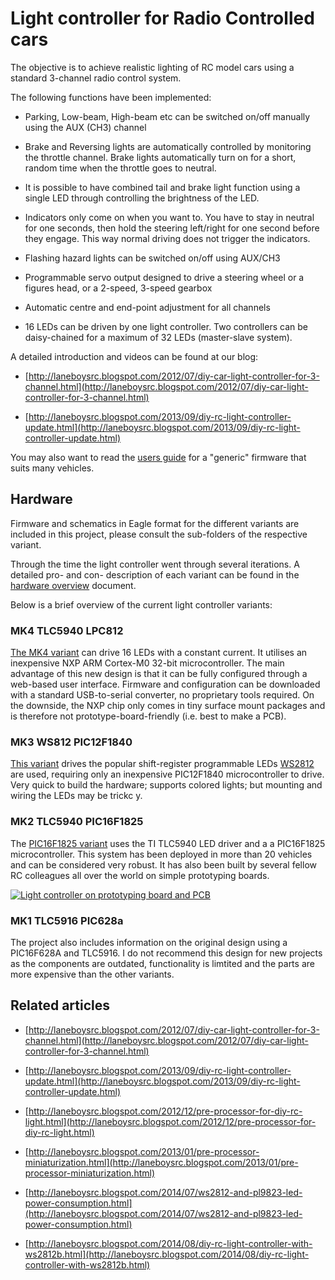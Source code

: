 # Light controller for Radio Controlled cars

The objective is to achieve realistic lighting of RC model cars using a standard 3-channel radio control system.

The following functions have been implemented:

- Parking, Low-beam, High-beam etc can be switched on/off manually using the AUX (CH3) channel

- Brake and Reversing lights are automatically controlled by monitoring the throttle channel. Brake lights automatically turn on for a short, random
  time when the throttle goes to neutral.

- It is possible to have combined tail and brake light function using a single LED through controlling the brightness of the LED.

- Indicators only come on when you want to. You have to stay in neutral for one seconds, then hold the steering left/right for one second before they engage. This way normal driving does not trigger the indicators.

- Flashing hazard lights can be switched on/off using AUX/CH3

- Programmable servo output designed to drive a steering wheel or a figures head, or a 2-speed, 3-speed gearbox

- Automatic centre and end-point adjustment for all channels

- 16 LEDs can be driven by one light controller. Two controllers can be daisy-chained for a maximum of 32 LEDs (master-slave system).


A detailed introduction and videos can be found at our blog:

- [http://laneboysrc.blogspot.com/2012/07/diy-car-light-controller-for-3-channel.html](http://laneboysrc.blogspot.com/2012/07/diy-car-light-controller-for-3-channel.html)

- [http://laneboysrc.blogspot.com/2013/09/diy-rc-light-controller-update.html](http://laneboysrc.blogspot.com/2013/09/diy-rc-light-controller-update.html)

You may also want to read the [users guide](doc/light-controller-instructions.pdf) for a "generic" firmware that suits many vehicles.


## Hardware

Firmware and schematics in Eagle format for the different variants are included in this project, please consult the sub-folders of the respective variant.

Through the time the light controller went through several iterations. A detailed pro- and con- description of each variant can be found in the [hardware overview](doc/hardware-overview.md) document.

Below is a brief overview of the current light controller variants:

### MK4 TLC5940 LPC812

[The MK4 variant](mk4-tlc5940-lpc812/) can drive 16 LEDs with a constant current. It utilises an inexpensive NXP ARM Cortex-M0 32-bit microcontroller.
The main advantage of this new design is that it can be fully configured through a web-based user interface. Firmware and configuration can be downloaded with a standard USB-to-serial converter, no proprietary tools required.
On the downside, the NXP chip only comes in tiny surface mount packages and is therefore not prototype-board-friendly (i.e. best to make a PCB).

### MK3 WS812 PIC12F1840
[This variant](mk3-ws2812b-pic12f1840/) drives the popular shift-register programmable LEDs [WS2812](https://www.adafruit.com/products/1655) are used, requiring only an inexpensive PIC12F1840 microcontroller to drive.
Very quick to build the hardware; supports colored lights; but mounting and wiring the LEDs may be trickc y.

### MK2 TLC5940 PIC16F1825
The [PIC16F1825 variant](mk2-tlc5940-pic16f1825/) uses the TI TLC5940 LED driver and a a PIC16F1825 microcontroller. This system has been deployed in more than 20 vehicles and can be considered very robust.
It has also been built by several fellow RC colleagues all over the world on simple prototyping boards.

[![Light controller on prototyping board and PCB](http://farm6.staticflickr.com/5321/9769284031_7576b9dbe0.jpg)](http://www.flickr.com/photos/78037110@N03/9769284031/)

### MK1 TLC5916 PIC628a
The project also includes information on the original design using a PIC16F628A and TLC5916. I do not recommend this design for new projects as the components are outdated, functionality is limtited and the parts are more expensive than the other variants.


## Related articles

- [http://laneboysrc.blogspot.com/2012/07/diy-car-light-controller-for-3-channel.html](http://laneboysrc.blogspot.com/2012/07/diy-car-light-controller-for-3-channel.html)

- [http://laneboysrc.blogspot.com/2013/09/diy-rc-light-controller-update.html](http://laneboysrc.blogspot.com/2013/09/diy-rc-light-controller-update.html)

- [http://laneboysrc.blogspot.com/2012/12/pre-processor-for-diy-rc-light.html](http://laneboysrc.blogspot.com/2012/12/pre-processor-for-diy-rc-light.html)

- [http://laneboysrc.blogspot.com/2013/01/pre-processor-miniaturization.html](http://laneboysrc.blogspot.com/2013/01/pre-processor-miniaturization.html)

- [http://laneboysrc.blogspot.com/2014/07/ws2812-and-pl9823-led-power-consumption.html](http://laneboysrc.blogspot.com/2014/07/ws2812-and-pl9823-led-power-consumption.html)

- [http://laneboysrc.blogspot.com/2014/08/diy-rc-light-controller-with-ws2812b.html](http://laneboysrc.blogspot.com/2014/08/diy-rc-light-controller-with-ws2812b.html)
